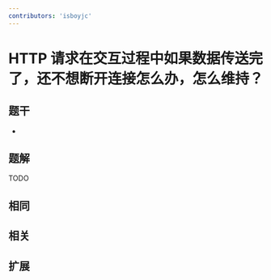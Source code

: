 ```yaml
---
contributors: 'isboyjc'
---
```


# HTTP 请求在交互过程中如果数据传送完了，还不想断开连接怎么办，怎么维持？


## 题干

- 



## 题解

<!-- ::: details 点我查看题解 -->

  TODO

<!-- ::: -->



## 相同


## 相关


## 扩展

